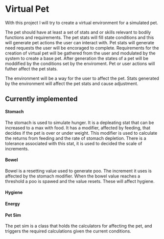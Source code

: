 # Virtual Pet

With this project I will try to create a virtual environment for a simulated pet.
	
The pet should have at least a set of stats and or skills relevant to bodily functions and requirements. The pet stats will fill state
conditions and this will generate pet actions the user can interact with. Pet stats will generate need requests the user will be encoraged to complete. Requirements for the creation of virtual pet will be gathered from the user and modulated by the system to create a base pet. After generation the states of a pet will be moddified by the conditions set by the enviroment. Pet or user actions will futher affect the pet stats.

The environment will be a way for the user to affect the pet. Stats generated by the environment will affect the pet stats and cause adjustment.

## Currently implemented

#### Stomach
The stomach is used to simulate hunger. It is a depleating stat that can be increased to a max with food. It has a modifier, affected by feeding, that decides if the pet is over or under weight. This modifier is used to calculate the returns from feeding and the rate of stomach depletion. There is a tolerance associated with this stat, it is used to decided the scale of increments.
	
#### Bowel
Bowel is a resetting value used to generate poo. The increment it uses is affected by the stomach modifier. When the bowel value reaches a threshold a poo is spawed and the value resets. These will affect hygiene.
	
#### Hygiene

#### Energy

#### Pet Sim
The pet sim is a class that holds the calculators for affecting the pet, and triggers the required calculations given the current conditions.
